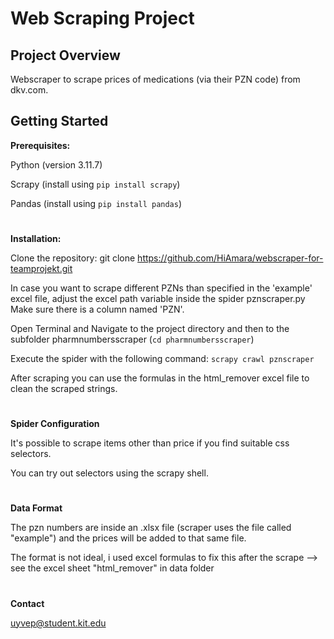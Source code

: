 # Web Scraping Project


## Project Overview
Webscraper to scrape prices of medications (via their PZN code) from dkv.com. 

## Getting Started

**Prerequisites:**

Python (version 3.11.7)

Scrapy (install using `pip install scrapy`)

Pandas (install using `pip install pandas`)
# 


**Installation:**

Clone the repository: git clone https://github.com/HiAmara/webscraper-for-teamprojekt.git

In case you want to scrape different PZNs than specified in the 'example' excel file, adjust the excel path variable inside the spider pznscraper.py
Make sure there is a column named 'PZN'.

Open Terminal and Navigate to the project directory and then to the subfolder pharmnumbersscraper (`cd pharmnumbersscraper`)

Execute the spider with the following command: `scrapy crawl pznscraper`

After scraping you can use the formulas in the html_remover excel file to clean the scraped strings. 
#


**Spider Configuration**

It's possible to scrape items other than price if you find suitable css selectors.

You can try out selectors using the scrapy shell.
#

**Data Format**

The pzn numbers are inside an .xlsx file (scraper uses the file called "example") and the prices will be added to that same file.

The format is not ideal, i used excel formulas to fix this after the scrape --> see the excel sheet "html_remover" in data folder
#


**Contact**

uyvep@student.kit.edu


